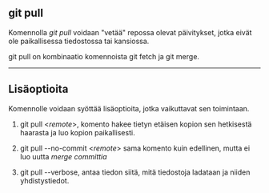 ## **git pull**

Komennolla *git pull* voidaan "vetää" repossa olevat päivitykset, jotka eivät ole paikallisessa tiedostossa tai kansiossa.

git pull on kombinaatio komennoista git fetch ja git merge.

---

## Lisäoptioita

Komennolle voidaan syöttää lisäoptioita, jotka vaikuttavat sen toimintaan.

1. git pull <*remote*>, komento hakee tietyn etäisen kopion sen hetkisestä haarasta ja luo kopion paikallisesti.

2. git pull --no-commit <*remote*> sama komento kuin edellinen, mutta ei luo uutta *merge committia*

3. git pull --verbose, antaa tiedon siitä, mitä tiedostoja ladataan ja niiden yhdistystiedot.
